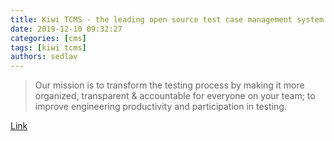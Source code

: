 ```yaml
---
title: Kiwi TCMS - the leading open source test case management system
date: 2019-12-10 09:32:27
categories: [cms]
tags: [kiwi tcms]
authors: sedlav
---
```


> Our mission is to transform the testing process by making it more organized, transparent & accountable for everyone on your team; to improve engineering productivity and participation in testing.

[Link](https://kiwitcms.org/)
